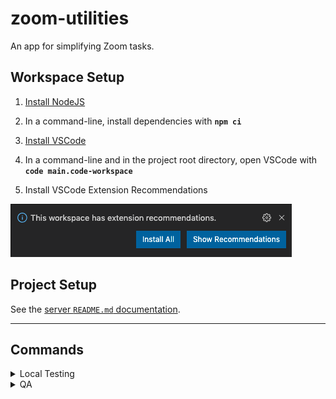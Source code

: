 # zoom-utilities

An app for simplifying Zoom tasks.

## Workspace Setup

1. [Install NodeJS](https://nodejs.org/en/download/ 'https://nodejs.org/en/download/')

2. In a command-line, install dependencies with **`npm ci`**

3. [Install VSCode](https://code.visualstudio.com 'https://code.visualstudio.com')

4. In a command-line and in the project root directory, open VSCode with **`code main.code-workspace`**

5. Install VSCode Extension Recommendations

![VSCode extension recommendations](./documentation/vscode-extension-recommendations.png)

## Project Setup

See the [server `README.md` documentation](./server/README.md).

---

## Commands

<details>
<summary>Local Testing</summary>
<p>
Install dependencies

```bash
npm run install-all
```

</p>
<p>
Start the application in development mode (hot-code reloading, error reporting, etc.)

```bash
npm start
```

</p>
</details>

<details>
<summary>QA</summary>
<p>
Run unit tests

```bash
npm test
```

</p>
</details>
